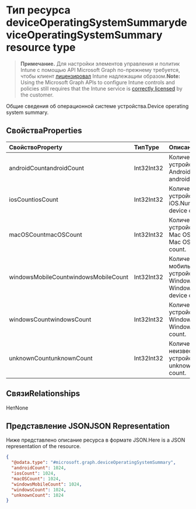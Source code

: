 # <a name="deviceoperatingsystemsummary-resource-type"></a><span data-ttu-id="97569-101">Тип ресурса deviceOperatingSystemSummary</span><span class="sxs-lookup"><span data-stu-id="97569-101">deviceOperatingSystemSummary resource type</span></span>

> <span data-ttu-id="97569-102">**Примечание.** Для настройки элементов управления и политик Intune с помощью API Microsoft Graph по-прежнему требуется, чтобы клиент [лицензировал](https://go.microsoft.com/fwlink/?linkid=839381) Intune надлежащим образом.</span><span class="sxs-lookup"><span data-stu-id="97569-102">**Note:** Using the Microsoft Graph APIs to configure Intune controls and policies still requires that the Intune service is [correctly licensed](https://go.microsoft.com/fwlink/?linkid=839381) by the customer.</span></span>

<span data-ttu-id="97569-103">Общие сведения об операционной системе устройства.</span><span class="sxs-lookup"><span data-stu-id="97569-103">Device operating system summary.</span></span>
## <a name="properties"></a><span data-ttu-id="97569-104">Свойства</span><span class="sxs-lookup"><span data-stu-id="97569-104">Properties</span></span>
|<span data-ttu-id="97569-105">Свойство</span><span class="sxs-lookup"><span data-stu-id="97569-105">Property</span></span>|<span data-ttu-id="97569-106">Тип</span><span class="sxs-lookup"><span data-stu-id="97569-106">Type</span></span>|<span data-ttu-id="97569-107">Описание</span><span class="sxs-lookup"><span data-stu-id="97569-107">Description</span></span>|
|:---|:---|:---|
|<span data-ttu-id="97569-108">androidCount</span><span class="sxs-lookup"><span data-stu-id="97569-108">androidCount</span></span>|<span data-ttu-id="97569-109">Int32</span><span class="sxs-lookup"><span data-stu-id="97569-109">Int32</span></span>|<span data-ttu-id="97569-110">Количество устройств с Android.</span><span class="sxs-lookup"><span data-stu-id="97569-110">Number of android device count.</span></span>|
|<span data-ttu-id="97569-111">iosCount</span><span class="sxs-lookup"><span data-stu-id="97569-111">iosCount</span></span>|<span data-ttu-id="97569-112">Int32</span><span class="sxs-lookup"><span data-stu-id="97569-112">Int32</span></span>|<span data-ttu-id="97569-113">Количество устройств с iOS.</span><span class="sxs-lookup"><span data-stu-id="97569-113">Number of iOS device count.</span></span>|
|<span data-ttu-id="97569-114">macOSCount</span><span class="sxs-lookup"><span data-stu-id="97569-114">macOSCount</span></span>|<span data-ttu-id="97569-115">Int32</span><span class="sxs-lookup"><span data-stu-id="97569-115">Int32</span></span>|<span data-ttu-id="97569-116">Количество устройств с Mac OS X.</span><span class="sxs-lookup"><span data-stu-id="97569-116">Number of Mac OS X device count.</span></span>|
|<span data-ttu-id="97569-117">windowsMobileCount</span><span class="sxs-lookup"><span data-stu-id="97569-117">windowsMobileCount</span></span>|<span data-ttu-id="97569-118">Int32</span><span class="sxs-lookup"><span data-stu-id="97569-118">Int32</span></span>|<span data-ttu-id="97569-119">Количество мобильных устройств с Windows.</span><span class="sxs-lookup"><span data-stu-id="97569-119">Number of Windows mobile device count.</span></span>|
|<span data-ttu-id="97569-120">windowsCount</span><span class="sxs-lookup"><span data-stu-id="97569-120">windowsCount</span></span>|<span data-ttu-id="97569-121">Int32</span><span class="sxs-lookup"><span data-stu-id="97569-121">Int32</span></span>|<span data-ttu-id="97569-122">Количество устройств с Windows.</span><span class="sxs-lookup"><span data-stu-id="97569-122">Number of Windows device count.</span></span>|
|<span data-ttu-id="97569-123">unknownCount</span><span class="sxs-lookup"><span data-stu-id="97569-123">unknownCount</span></span>|<span data-ttu-id="97569-124">Int32</span><span class="sxs-lookup"><span data-stu-id="97569-124">Int32</span></span>|<span data-ttu-id="97569-125">Количество неизвестных устройств.</span><span class="sxs-lookup"><span data-stu-id="97569-125">Number of unknown device count.</span></span>|

## <a name="relationships"></a><span data-ttu-id="97569-126">Связи</span><span class="sxs-lookup"><span data-stu-id="97569-126">Relationships</span></span>
<span data-ttu-id="97569-127">Нет</span><span class="sxs-lookup"><span data-stu-id="97569-127">None</span></span>
## <a name="json-representation"></a><span data-ttu-id="97569-128">Представление JSON</span><span class="sxs-lookup"><span data-stu-id="97569-128">JSON Representation</span></span>
<span data-ttu-id="97569-129">Ниже представлено описание ресурса в формате JSON.</span><span class="sxs-lookup"><span data-stu-id="97569-129">Here is a JSON representation of the resource.</span></span>
<!--{
  "blockType": "resource",
  "@odata.type": "microsoft.graph.deviceOperatingSystemSummary"
}-->
``` json
{
  "@odata.type": "#microsoft.graph.deviceOperatingSystemSummary",
  "androidCount": 1024,
  "iosCount": 1024,
  "macOSCount": 1024,
  "windowsMobileCount": 1024,
  "windowsCount": 1024,
  "unknownCount": 1024
}
```



